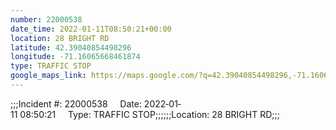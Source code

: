 ```yaml
---
number: 22000538
date_time: 2022-01-11T08:50:21+00:00
location: 28 BRIGHT RD
latitude: 42.39040854498296
longitude: -71.16065668461874
type: TRAFFIC STOP
google_maps_link: https://maps.google.com/?q=42.39040854498296,-71.16065668461874
---
```


;;;Incident #: 22000538     Date: 2022‐01‐11 08:50:21     Type: TRAFFIC STOP;;;;;;Location: 28 BRIGHT RD;;;
